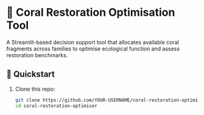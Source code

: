 # 🪸 Coral Restoration Optimisation Tool

A Streamlit-based decision support tool that allocates available coral fragments across families to optimise ecological function and assess restoration benchmarks.  

## 🚀 Quickstart

1. Clone this repo:
   ```bash
   git clone https://github.com/YOUR-USERNAME/coral-restoration-optimiser.git
   cd coral-restoration-optimiser
